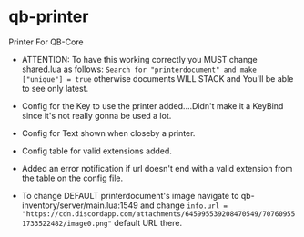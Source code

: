 # qb-printer
Printer For QB-Core

* ATTENTION: To have this working correctly you MUST change shared.lua as follows: `Search for "printerdocument" and make ["unique"] = true` otherwise documents WILL STACK and You'll be able to see only latest.

* Config for the Key to use the printer added....Didn't make it a KeyBind since it's not really gonna be used a lot.
* Config for Text shown when closeby a printer.
* Config table for valid extensions added.
* Added an error notification if url doesn't end with a valid extension from the table on the config file.
* To change DEFAULT printerdocument's image navigate to qb-inventory/server/main.lua:1549 and change `info.url = "https://cdn.discordapp.com/attachments/645995539208470549/707609551733522482/image0.png"` default URL there.
